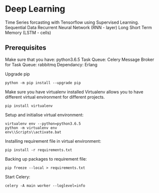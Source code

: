 # Deep Learning

Time Series forcasting with Tensorflow using Supervised Learning.
Sequential Data
Recurrent Neural Network (RNN - layer)
Long Short Term Memory (LSTM - cells)

## Prerequisites

Make sure that you have: python3.6.5
Task Queue: Celery
Message Broker for Task Queue: rabbitmq
Dependancy: Erlang

Upgrade pip

```shell
python -m pip install --upgrade pip
```

Make sure you have virtualenv installed
Virtualenv allows you to have different virtual environment for different projects.

```shell
pip install virtualenv
```

Setup and initialise virtual environment:

```shell
virtualenv env --python=python3.6.5
python -m virtualenv env
env\\Scripts\\activate.bat
```

Installing requirement file in virtual environment:

```shell
pip install -r requirements.txt
```

Backing up packages to requirement file:

```shell
pip freeze --local > requirements.txt
```

Start Celery:

```shell
celery -A main worker --loglevel=info
```
